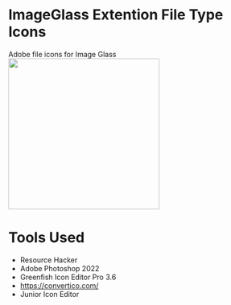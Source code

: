 # ImageGlass Extention File Type Icons
Adobe file icons for Image Glass  
<img src="https://raw.githubusercontent.com/xmha97/IGExtIcons/master/Logo.jpg" width="300" height="300" />  
# Tools Used
- Resource Hacker
- Adobe Photoshop 2022
- Greenfish Icon Editor Pro 3.6
- https://convertico.com/
- Junior Icon Editor